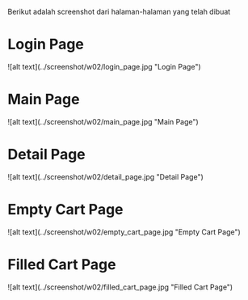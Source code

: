 Berikut adalah screenshot dari halaman-halaman yang telah dibuat

<h1>Login Page</h1>
![alt text](../screenshot/w02/login_page.jpg "Login Page")

<h1>Main Page</h1>
![alt text](../screenshot/w02/main_page.jpg "Main Page")

<h1>Detail Page</h1>
![alt text](../screenshot/w02/detail_page.jpg "Detail Page")

<h1>Empty Cart Page</h1>
![alt text](../screenshot/w02/empty_cart_page.jpg "Empty Cart Page")

<h1>Filled Cart Page</h1>
![alt text](../screenshot/w02/filled_cart_page.jpg "Filled Cart Page")
